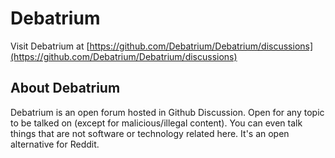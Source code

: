 # Debatrium
Visit Debatrium at [https://github.com/Debatrium/Debatrium/discussions](https://github.com/Debatrium/Debatrium/discussions)


## About Debatrium
Debatrium is an open forum hosted in Github Discussion. Open for any topic to be talked on (except for malicious/illegal content). You can even talk things that are not software or technology related here. It's an open alternative for Reddit.

